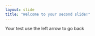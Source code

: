 ```yaml
---
layout: slide
title: "Welcome to your second slide!"
---
```

Your test
use the left arrow to go back
